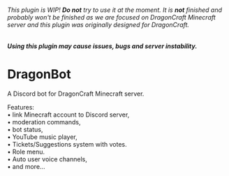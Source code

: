 
###### This plugin is WIP! **Do not** try to use it at the moment. It is **not** finished and probably won't be finished as we are focused on DragonCraft Minecraft server and this plugin was originally designed for DragonCraft.
##### Using this plugin may cause issues, bugs and server instability.
# DragonBot
A Discord bot for DragonCraft Minecraft server.

Features:\
• link Minecraft account to Discord server,\
• moderation commands,\
• bot status,\
• YouTube music player,\
• Tickets/Suggestions system with votes.\
• Role menu.\
• Auto user voice channels,\
• and more...
